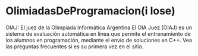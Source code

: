 # OlimiadasDeProgramacion(i lose)
OIAJ: El juez de la Olimpíada Informática Argentina El OIA Juez (OIAJ) es un sistema de evaluación automática en línea que permite el entrenamiento de los alumnos en programación, mediante el envío de soluciones en C++. Vea las preguntas frecuentes si es su primera vez en el sitio.
